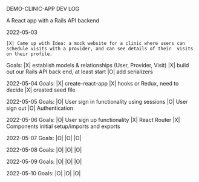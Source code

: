 DEMO-CLINIC-APP DEV LOG

A React app with a Rails API backend

2022-05-03

    |X| Came up with Idea: a mock website for a clinic where users can schedule visits with a provider, and can see details of their  visits on their profile.

  Goals: 
    |X| establish models & relationships (User, Provider, Visit)
    |X| build out our Rails API back end, at least start
    |O| add serializers

2022-05-04
  Goals:
    |X| create-react-app
    |X| hooks or Redux, need to decide
    |X| created seed file

2022-05-05
  Goals:
    |O| User sign in functionality using sessions
    |O| User sign out 
    |O| Authentication

2022-05-06
  Goals:
    |O| User sign up functionality 
    |X| React Router
    |X| Components initial setup/imports and exports

2022-05-07
  Goals:
    |O| 
    |O|
    |O|

2022-05-08
  Goals:
    |O|
    |O|
    |O|

2022-05-09
  Goals:
    |O|
    |O|
    |O|

2022-05-10
  Goals:
    |O|
    |O|
    |O|


